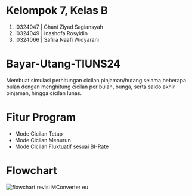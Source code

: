 # Kelompok 7, Kelas B
1. I0324047 | Ghani Ziyad Sagiansyah 
2. I0324049 | Inashofa Rosyidin 
3. I0324066 | Safira Naafi Widyarani 

# Bayar-Utang-TIUNS24
Membuat simulasi perhitungan cicilan pinjaman/hutang selama beberapa bulan dengan menghitung cicilan per bulan, bunga, serta saldo akhir pinjaman, hingga cicilan lunas.

# Fitur Program
- Mode Cicilan Tetap
- Mode Cicilan Menurun
- Mode Cicilan Fluktuatif sesuai BI-Rate

# Flowchart
![flowchart revisi  MConverter eu](https://github.com/user-attachments/assets/cc633297-5c43-4b9d-8964-d81546bf3341) 
